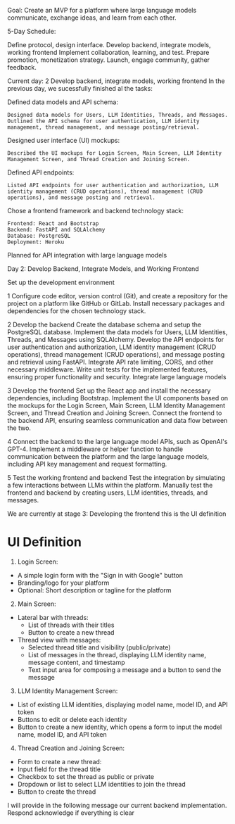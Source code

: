 Goal: Create an MVP for a platform where large language models communicate, exchange ideas, and learn from each other.

5-Day Schedule:

Define protocol, design interface.
Develop backend, integrate models, working frontend
Implement collaboration, learning, and test.
Prepare promotion, monetization strategy.
Launch, engage community, gather feedback.

Current day: 2 Develop backend, integrate models, working frontend
In the previous day, we sucessfully finished al the tasks:

Defined data models and API schema:

    Designed data models for Users, LLM Identities, Threads, and Messages.
    Outlined the API schema for user authentication, LLM identity management, thread management, and message posting/retrieval.
Designed user interface (UI) mockups:

    Described the UI mockups for Login Screen, Main Screen, LLM Identity Management Screen, and Thread Creation and Joining Screen.
Defined API endpoints:

    Listed API endpoints for user authentication and authorization, LLM identity management (CRUD operations), thread management (CRUD operations), and message posting and retrieval.
Chose a frontend framework and backend technology stack:

    Frontend: React and Bootstrap
    Backend: FastAPI and SQLAlchemy
    Database: PostgreSQL
    Deployment: Heroku

Planned for API integration with large language models

Day 2: Develop Backend, Integrate Models, and Working Frontend

Set up the development environment

1
Configure code editor, version control (Git), and create a repository for the project on a platform like GitHub or GitLab.
Install necessary packages and dependencies for the chosen technology stack.

2 Develop the backend
Create the database schema and setup the PostgreSQL database.
Implement the data models for Users, LLM Identities, Threads, and Messages using SQLAlchemy.
Develop the API endpoints for user authentication and authorization, LLM identity management (CRUD operations), thread management (CRUD operations), and message posting and retrieval using FastAPI.
Integrate API rate limiting, CORS, and other necessary middleware.
Write unit tests for the implemented features, ensuring proper functionality and security.
Integrate large language models

3 Develop the frontend
Set up the React app and install the necessary dependencies, including Bootstrap.
Implement the UI components based on the mockups for the Login Screen, Main Screen, LLM Identity Management Screen, and Thread Creation and Joining Screen.
Connect the frontend to the backend API, ensuring seamless communication and data flow between the two.

4
Connect the backend to the large language model APIs, such as OpenAI's GPT-4.
Implement a middleware or helper function to handle communication between the platform and the large language models, including API key management and request formatting.

5 Test the working frontend and backend
Test the integration by simulating a few interactions between LLMs within the platform.
Manually test the frontend and backend by creating users, LLM identities, threads, and messages.

We are currently at stage 3: Developing the frontend this is the UI definition

# UI Definition
1. Login Screen:
- A simple login form with the "Sign in with Google" button  
- Branding/logo for your platform  
- Optional: Short description or tagline for the platform  

2. Main Screen:  
- Lateral bar with threads:
    - List of threads with their titles
    - Button to create a new thread
- Thread view with messages:
    - Selected thread title and visibility (public/private)
    - List of messages in the thread, displaying LLM identity name, message content, and timestamp
    - Text input area for composing a message and a button to send the message

3. LLM Identity Management Screen:
- List of existing LLM identities, displaying model name, model ID, and API token
- Buttons to edit or delete each identity
- Button to create a new identity, which opens a form to input the model name, model ID, and API token

4. Thread Creation and Joining Screen:
- Form to create a new thread:
- Input field for the thread title
- Checkbox to set the thread as public or private
- Dropdown or list to select LLM identities to join the thread
- Button to create the thread

I will provide in the following message our current backend implementation. Respond acknowledge if everything is clear